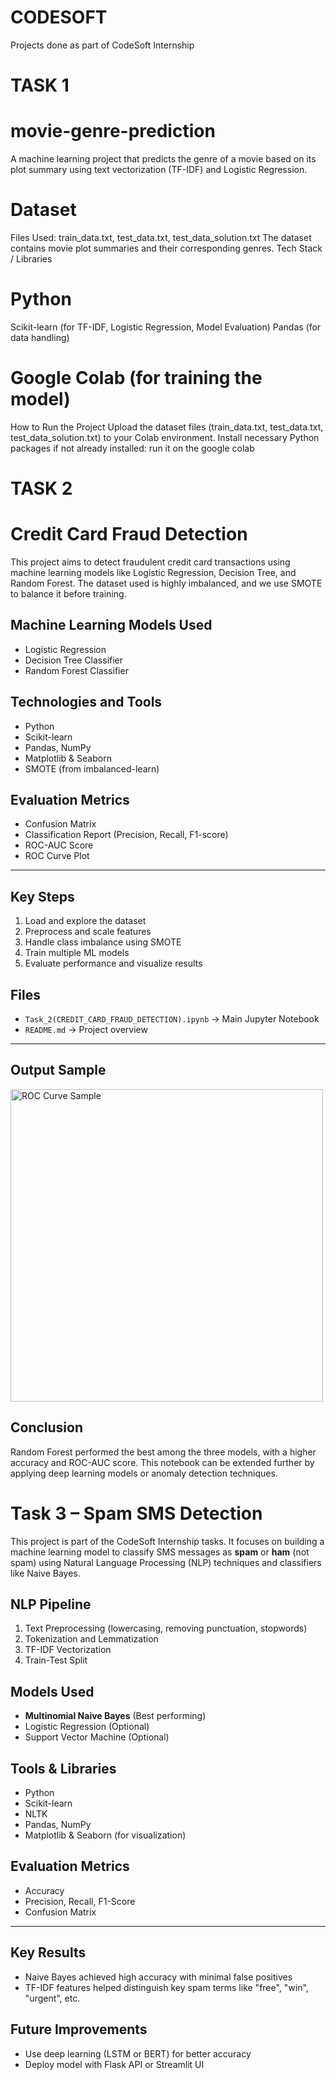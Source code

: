 # CODESOFT

Projects done as part of CodeSoft Internship
# TASK 1

# movie-genre-prediction
A machine learning project that predicts the genre of a movie based on its plot summary using text vectorization (TF-IDF) and Logistic Regression.

# Dataset
Files Used: train_data.txt, test_data.txt, test_data_solution.txt
The dataset contains movie plot summaries and their corresponding genres.
Tech Stack / Libraries
# Python
Scikit-learn (for TF-IDF, Logistic Regression, Model Evaluation)
Pandas (for data handling)
# Google Colab (for training the model)
How to Run the Project
Upload the dataset files (train_data.txt, test_data.txt, test_data_solution.txt) to your Colab environment.
Install necessary Python packages if not already installed:
run it on the google colab

# TASK 2
# Credit Card Fraud Detection 

This project aims to detect fraudulent credit card transactions using machine learning models like Logistic Regression, Decision Tree, and Random Forest. The dataset used is highly imbalanced, and we use SMOTE to balance it before training.


##  Machine Learning Models Used

- Logistic Regression
- Decision Tree Classifier
- Random Forest Classifier



##  Technologies and Tools

- Python
- Scikit-learn
- Pandas, NumPy
- Matplotlib & Seaborn
- SMOTE (from imbalanced-learn)

## Evaluation Metrics

- Confusion Matrix
- Classification Report (Precision, Recall, F1-score)
- ROC-AUC Score
- ROC Curve Plot

---

## Key Steps

1. Load and explore the dataset
2. Preprocess and scale features
3. Handle class imbalance using SMOTE
4. Train multiple ML models
5. Evaluate performance and visualize results

## Files

- `Task_2(CREDIT_CARD_FRAUD_DETECTION).ipynb` → Main Jupyter Notebook
- `README.md` → Project overview

---

## Output Sample

<img src="https://i.imgur.com/2bGgOVZ.png" width="500" alt="ROC Curve Sample" />

## Conclusion

Random Forest performed the best among the three models, with a higher accuracy and ROC-AUC score. This notebook can be extended further by applying deep learning models or anomaly detection techniques.

# Task 3 – Spam SMS Detection

This project is part of the CodeSoft Internship tasks. It focuses on building a machine learning model to classify SMS messages as **spam** or **ham** (not spam) using Natural Language Processing (NLP) techniques and classifiers like Naive Bayes.

## NLP Pipeline

1. Text Preprocessing (lowercasing, removing punctuation, stopwords)
2. Tokenization and Lemmatization
3. TF-IDF Vectorization
4. Train-Test Split


## Models Used

- **Multinomial Naive Bayes** (Best performing)
- Logistic Regression (Optional)
- Support Vector Machine (Optional)



##  Tools & Libraries

- Python
- Scikit-learn
- NLTK
- Pandas, NumPy
- Matplotlib & Seaborn (for visualization)



## Evaluation Metrics

- Accuracy
- Precision, Recall, F1-Score
- Confusion Matrix

---

## Key Results

- Naive Bayes achieved high accuracy with minimal false positives
- TF-IDF features helped distinguish key spam terms like "free", "win", "urgent", etc.


## Future Improvements

- Use deep learning (LSTM or BERT) for better accuracy
- Deploy model with Flask API or Streamlit UI



